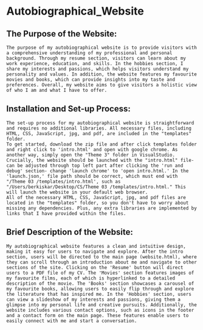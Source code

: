 # Autobiographical_Website
## The Purpose of the Website:

	The purpose of my autobiographical website is to provide visitors with a comprehensive understanding of my professional and personal background. Through my resume section, visitors can learn about my work experience, education, and skills. In the hobbies section, I share my interests and passions, which helps visitors understand my personality and values. In addition, the website features my favourite movies and books, which can provide insights into my taste and preferences. Overall, my website aims to give visitors a holistic view of who I am and what I have to offer.

## Installation and Set-up Process:

	The set-up process for my autobiographical website is straightforward and requires no additional libraries. All necessary files, including HTML, CSS, JavaScript, jpg, and pdf, are included in the "templates" folder.
	To get started, download the zip file and after click templates folder and right click to 'intro.html' and open with google chrome. As another way, simply open the "Theme 3" folder in VisualStudio. Crucially, the website should be launched with the "intro.html" file- can be adjusted through top left part after clicking the 'run and debug' section- change 'launch chrome' to 'open intro.html.' In the 'launch.json,' file path should be correct, which must end with "/Theme 03 /templates/intro.html', such as "/Users/berkiskar/Desktop/CS/Theme 03 /templates/intro.html." This will launch the website in your default web browser.
	All of the necessary HTML, CSS, JavaScript, jpg, and pdf files are located in the "templates" folder, so you don't have to worry about missing any dependencies. Plus, any extra libraries are implemented by links that I have provided within the files.
	
## Brief Description of the Website:

	My autobiographical website features a clean and intuitive design, making it easy for users to navigate and explore. After the intro section, users will be directed to the main page (website.html), where they can scroll through an introduction about me and navigate to other sections of the site. Clicking on the 'Resume' button will direct users to a PDF file of my CV. The 'Movies' section features images of my favourite films, each of which is hyperlinked to a detailed description of the movie. The 'Books' section showcases a carousel of my favourite books, allowing users to easily flip through and explore the literature that has inspired me. In the 'Hobbies' section, users can view a slideshow of my interests and passions, giving them a glimpse into my personal life and creative pursuits. Additionally, the website includes various contact options, such as icons in the footer and a contact form on the main page. These features enable users to easily connect with me and start a conversation.


 

